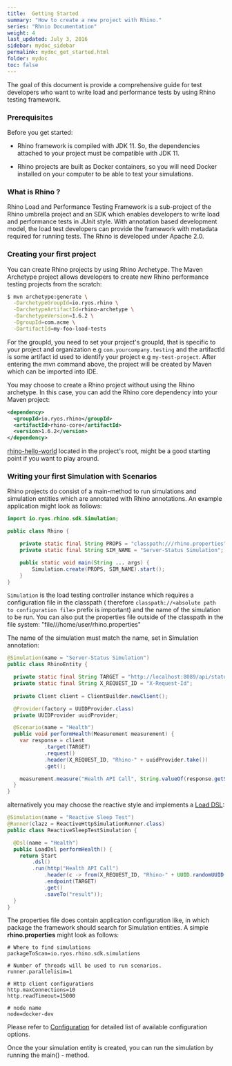 ```yaml
---
title:  Getting Started
summary: "How to create a new project with Rhino."
series: "Rhnio Documentation"
weight: 4
last_updated: July 3, 2016
sidebar: mydoc_sidebar
permalink: mydoc_get_started.html
folder: mydoc
toc: false
---
```


The goal of this document is provide a comprehensive guide for test developers who want to write load and performance tests by using Rhino testing framework.

### Prerequisites


Before you get started:

* Rhino framework is compiled with JDK 11. So, the dependencies attached to your project must be compatible with JDK 11. 

* Rhino projects are built as Docker containers, so you will need Docker installed on your computer to be able to test your simulations.

### What is Rhino ?

Rhino Load and Performance Testing Framework is a sub-project of the Rhino umbrella project and an SDK which 
enables developers to write load and performance tests in JUnit style. With annotation 
based development model, the load test developers can provide the framework with metadata required for running tests. The Rhino is developed under Apache 2.0. 


### Creating your first project

You can create Rhino projects by using Rhino Archetype. The Maven Archetype project allows 
developers to create new Rhino performance testing projects from the scratch:

```bash
$ mvn archetype:generate \
  -DarchetypeGroupId=io.ryos.rhino \
  -DarchetypeArtifactId=rhino-archetype \
  -DarchetypeVersion=1.6.2 \
  -DgroupId=com.acme \
  -DartifactId=my-foo-load-tests
```

For the groupId, you need to set your project's groupId, that is specific to your project and organization e.g `com.yourcompany.testing` and the 
artifactId is some artifact id used to identify your project e.g `my-test-project`. 
After entering the mvn command above, the project will be created by Maven which can be imported into IDE. 

You may choose to create a Rhino project without using the Rhino archetype. In this case, you can add the Rhino core dependency into your Maven project:

```xml
<dependency>
  <groupId>io.ryos.rhino</groupId>
  <artifactId>rhino-core</artifactId>
  <version>1.6.2</version>
</dependency>
```

[rhino-hello-world](https://github.com/ryos-io/Rhino/tree/master/rhino-hello-world) located in the project's root, might be a good starting point if you want to play around. 

### Writing your first Simulation with Scenarios

Rhino projects do consist of a main-method to run simulations and simulation 
entities which are annotated with Rhino annotations. An example application might look as follows: 

```java
import io.ryos.rhino.sdk.Simulation;

public class Rhino {

    private static final String PROPS = "classpath:///rhino.properties";
    private static final String SIM_NAME = "Server-Status Simulation";

    public static void main(String ... args) {
        Simulation.create(PROPS, SIM_NAME).start();
    }
}
```

`Simulation` is the load testing controller instance which requires a configuration file in the classpath ( therefore `classpath://<absolute path to configuration file>` prefix is important) and the name of the simulation to be run. You can also put the properties file outside of the classpath in the file system: "file///home/user/rhino.properties"


The name of the simulation must match the name, set in Simulation annotation:

```java
@Simulation(name = "Server-Status Simulation")
public class RhinoEntity {

  private static final String TARGET = "http://localhost:8089/api/status";
  private static final String X_REQUEST_ID = "X-Request-Id";
  
  private Client client = ClientBuilder.newClient();

  @Provider(factory = UUIDProvider.class)
  private UUIDProvider uuidProvider;

  @Scenario(name = "Health")
  public void performHealth(Measurement measurement) {
    var response = client
            .target(TARGET)
            .request()
            .header(X_REQUEST_ID, "Rhino-" + uuidProvider.take())
            .get();

    measurement.measure("Health API Call", String.valueOf(response.getStatus()));
  }
}
```

alternatively you may choose the reactive style and implements a [Load DSL](http://ryos.io/mydoc_dsl.html):

```java
@Simulation(name = "Reactive Sleep Test")
@Runner(clazz = ReactiveHttpSimulationRunner.class)
public class ReactiveSleepTestSimulation {

  @Dsl(name = "Health")
  public LoadDsl performHealth() {
    return Start
        .dsl()
        .run(http("Health API Call")
            .header(c -> from(X_REQUEST_ID, "Rhino-" + UUID.randomUUID().toString()))
            .endpoint(TARGET)
            .get()
            .saveTo("result"));
  }
}
```

The properties file does contain application configuration like, in which package the framework should search for Simulation entities. A simple **rhino.properties** might look as follows:

```properties
# Where to find simulations
packageToScan=io.ryos.rhino.sdk.simulations

# Number of threads will be used to run scenarios.
runner.parallelisim=1

# Http client configurations
http.maxConnections=10
http.readTimeout=15000

# node name
node=docker-dev
```

Please refer to [Configuration](http://ryos.io/mydoc_configuration.html) for detailed list of available configuration options. 

Once the your simulation entity is created, you can run the simulation by running the main() - method.
